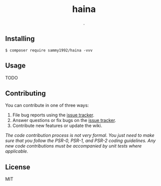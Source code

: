 <h1 align="center"> haina </h1>

<p align="center"> .</p>


## Installing

```shell
$ composer require sammy1992/haina -vvv
```

## Usage

TODO

## Contributing

You can contribute in one of three ways:

1. File bug reports using the [issue tracker](https://github.com/sammy1992/haina/issues).
2. Answer questions or fix bugs on the [issue tracker](https://github.com/sammy1992/haina/issues).
3. Contribute new features or update the wiki.

_The code contribution process is not very formal. You just need to make sure that you follow the PSR-0, PSR-1, and PSR-2 coding guidelines. Any new code contributions must be accompanied by unit tests where applicable._

## License

MIT